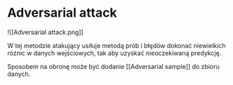 # Adversarial attack
![[Adversarial attack.png]]

W tej metodzie atakujący usiłuje metodą prób i błędów dokonać niewielkich różnic w danych wejściowych, tak aby uzyskać nieoczekiwaną predykcję.

Sposobem na obronę może być dodanie [[Adversarial sample]] do zbioru danych.